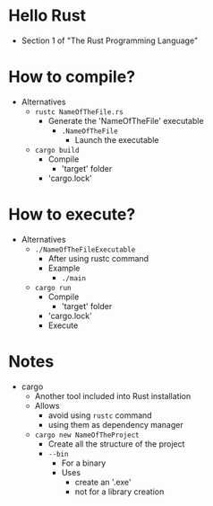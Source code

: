 # Hello Rust
* Section 1 of "The Rust Programming Language"

# How to compile?
* Alternatives
  * `rustc NameOfTheFile.rs`
    * Generate the 'NameOfTheFile' executable
      * `.NameOfTheFile`
        * Launch the executable
  * `cargo build`
    * Compile
      * 'target' folder
    * 'cargo.lock'

# How to execute?
* Alternatives
  * `./NameOfTheFileExecutable`
    * After using rustc command
    * Example
      * `./main`
  * `cargo run`
    * Compile
      * 'target' folder
    * 'cargo.lock'
    * Execute

# Notes
* cargo
  * Another tool included into Rust installation
  * Allows
    * avoid using `rustc` command
    * using them as dependency manager
  * `cargo new NameOfTheProject`
    * Create all the structure of the project
    * `--bin`
      * For a binary
      * Uses
        * create an '.exe'
        * not for a library creation